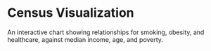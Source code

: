 # Census Visualization

An interactive chart showing relationships for smoking, obesity, and healthcare, against median income, age, and poverty.
